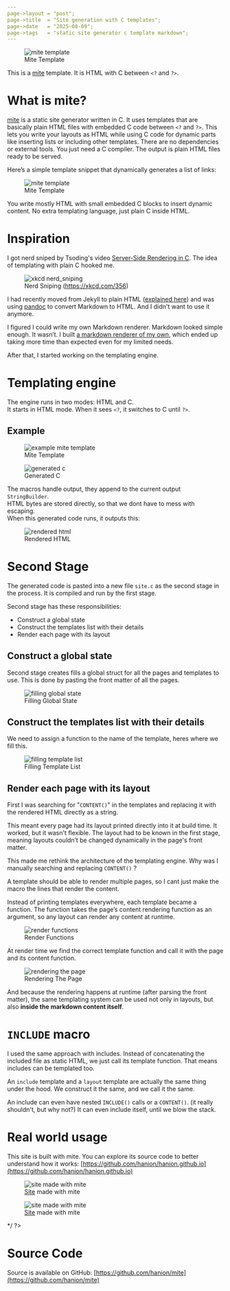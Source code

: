 ```yaml
---
page->layout = "post";
page->title  = "Site generation with C templates";
page->date   = "2025-08-09";
page->tags   = "static site generator c template markdown";
---
```


<figure>
<img src="intro_template.png" alt="mite template">
<figcaption>Mite Template</figcaption>
</figure>

This is a [mite](https://github.com/hanion/mite) template.
It is HTML with C between `<?` and `?>`.

# What is mite?

[mite](https://github.com/hanion/mite) is a static site generator written in C.
It uses templates that are basically plain HTML files with embedded C code between `<?` and `?>`.
This lets you write your layouts as HTML while using C code for dynamic parts like
inserting lists or including other templates.
There are no dependencies or external tools.
You just need a C compiler.
The output is plain HTML files ready to be served.

Here’s a simple template snippet that dynamically generates a list of links:

<figure>
<img src="mite_template.png" alt="mite template">
<figcaption>Mite Template</figcaption>
</figure>

You write mostly HTML with small embedded C blocks to insert dynamic content.
No extra templating language, just plain C inside HTML.


# Inspiration

I got nerd sniped by Tsoding's video [Server-Side Rendering in C](https://www.youtube.com/watch?v=dkNv3KGOFT0).
The idea of templating with plain C hooked me.

<figure>
<img src="https://imgs.xkcd.com/comics/nerd_sniping.png" alt="xkcd nerd_sniping">
<figcaption>Nerd Sniping (<a href="https://xkcd.com/356">https://xkcd.com/356</a>)</figcaption>
</figure>

I had recently moved from Jekyll to plain HTML ([explained here](/post/i-rebuilt-this-website))
and was using [pandoc](https://pandoc.org) to convert Markdown to HTML.
And I didn't want to use it anymore.

I figured I could write my own Markdown renderer. Markdown looked simple enough. It wasn’t.
I built [a markdown renderer of my own](https://github.com/hanion/md2html),
which ended up taking more time than expected even for my limited needs.

After that, I started working on the templating engine.

# Templating engine
The engine runs in two modes: HTML and C.  
It starts in HTML mode. When it sees `<?`, it switches to C until `?>`.

## Example

<figure>
<img src="example_template.png" alt="example mite template">
<figcaption>Mite Template</figcaption>
</figure>

<figure>
<img src="example_c.png" alt="generated c">
<figcaption>Generated C</figcaption>
</figure>

The macros handle output, they append to the current output `StringBuilder`.  
HTML bytes are stored directly, so that we dont have to mess with escaping.  
When this generated code runs, it outputs this:

<figure>
<img src="example_html.png" alt="rendered html">
<figcaption>Rendered HTML</figcaption>
</figure>


# Second Stage
The generated code is pasted into a new file `site.c` as the second stage in the process.
It is compiled and run by the first stage.

Second stage has these responsibilities:
- Construct a global state
- Construct the templates list with their details
- Render each page with its layout

## Construct a global state
Second stage creates fills a global struct for all the pages and templates to use.
This is done by pasting the front matter of all the pages.

<figure>
<img src="global_state.png" alt="filling global state">
<figcaption>Filling Global State</figcaption>
</figure>

## Construct the templates list with their details
We need to assign a function to the name of the template, heres where we fill this.

<figure>
<img src="filling_template_list.png" alt="filling template list">
<figcaption>Filling Template List</figcaption>
</figure>


## Render each page with its layout
First I was searching for "`CONTENT()`" in the templates
and replacing it with the rendered HTML directly as a string.

This meant every page had its layout printed directly into it at build time.
It worked, but it wasn't flexible.
The layout had to be known in the first stage,
meaning layouts couldn’t be changed dynamically in the page's front matter.

This made me rethink the architecture of the templating engine.
Why was I manually searching and replacing `CONTENT()` ?

A template should be able to render multiple pages, so I cant just make the macro the lines that render the content.

Instead of printing templates everywhere, each template became a function.
The function takes the page’s content rendering function as an argument, so any layout can render any content at runtime.

<figure>
<img src="render_functions.png" alt="render functions">
<figcaption>Render Functions</figcaption>
</figure>

At render time we find the correct template function and call it with the page and its content function.

<figure>
    <img src="rendering_the_page.png" alt="rendering the page">
    <figcaption>Rendering The Page</figcaption>
</figure>

And because the rendering happens at runtime (after parsing the front matter),
the same templating system can be used not only in layouts,
but also **inside the markdown content itself**.

# `INCLUDE` macro
I used the same approach with includes.
Instead of concatenating the included file as static HTML, we just call its template function.
That means includes can be templated too.

An `include` template and a `layout` template are actually the same thing under the hood.
We construct it the same, and we call it the same.

An include can even have nested `INCLUDE()` calls or a `CONTENT()`.
(it really shouldn't, but why not?)
It can even include itself, until we blow the stack.

# Real world usage
This site is built with mite. You can explore its source code to better understand how it works:
[https://github.com/hanion/hanion.github.io](https://github.com/hanion/hanion.github.io)

<? /*
I also made my friends websites using mite, and they turned out really good.

<div style="display: flex; gap: 1em; flex-wrap: nowrap; justify-content: center; align-items: flex-start;">
<figure>
    <img src="mite_enes.png" alt="site made with mite">
    <figcaption><a href="https://enesibis.github.io">Site</a> made with mite</figcaption>
</figure>
<figure>
    <img src="mite_recep.png" alt="site made with mite">
    <figcaption><a href="https://recepefee.github.io">Site</a> made with mite</figcaption>
</figure>
</div>
*/ ?>

# Source Code
Source is available on GitHub: [https://github.com/hanion/mite](https://github.com/hanion/mite)




